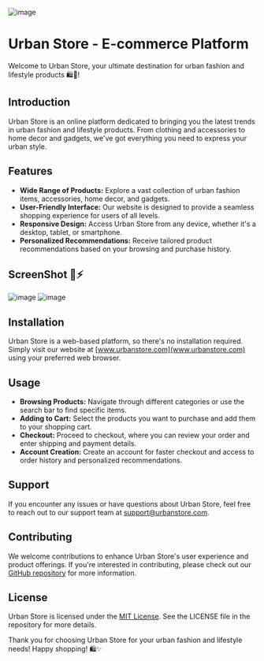 ![image](https://github.com/YashkShrivas4491/ecom_UrbanStore/assets/87111197/00df8e87-1d1c-47ee-9d1a-3f5ad916bc52)

# Urban Store - E-commerce Platform

Welcome to Urban Store, your ultimate destination for urban fashion and lifestyle products 🛍️🛒!

## Introduction

Urban Store is an online platform dedicated to bringing you the latest trends in urban fashion and lifestyle products. From clothing and accessories to home decor and gadgets, we've got everything you need to express your urban style.

## Features

- **Wide Range of Products:** Explore a vast collection of urban fashion items, accessories, home decor, and gadgets.
- **User-Friendly Interface:** Our website is designed to provide a seamless shopping experience for users of all levels.
- **Responsive Design:** Access Urban Store from any device, whether it's a desktop, tablet, or smartphone.
- **Personalized Recommendations:** Receive tailored product recommendations based on your browsing and purchase history.

## ScreenShot 🎉⚡

![image](https://github.com/YashkShrivas4491/ecom_UrbanStore/assets/87111197/a6ba1553-660a-460a-941c-f3bef8c1d5e4)
![image](https://github.com/YashkShrivas4491/ecom_UrbanStore/assets/87111197/346f68c6-253d-4169-a525-701c569e3546)



## Installation

Urban Store is a web-based platform, so there's no installation required. Simply visit our website at [www.urbanstore.com](www.urbanstore.com) using your preferred web browser.

## Usage

- **Browsing Products:** Navigate through different categories or use the search bar to find specific items.
- **Adding to Cart:** Select the products you want to purchase and add them to your shopping cart.
- **Checkout:** Proceed to checkout, where you can review your order and enter shipping and payment details.
- **Account Creation:** Create an account for faster checkout and access to order history and personalized recommendations.

## Support

If you encounter any issues or have questions about Urban Store, feel free to reach out to our support team at [support@urbanstore.com](mailto:support@urbanstore.com).

## Contributing

We welcome contributions to enhance Urban Store's user experience and product offerings. If you're interested in contributing, please check out our [GitHub repository](https://github.com/urbanstore/ecommerce-platform) for more information.

## License

Urban Store is licensed under the [MIT License](https://opensource.org/licenses/MIT). See the LICENSE file in the repository for more details.

Thank you for choosing Urban Store for your urban fashion and lifestyle needs! Happy shopping! 🛍️✨
